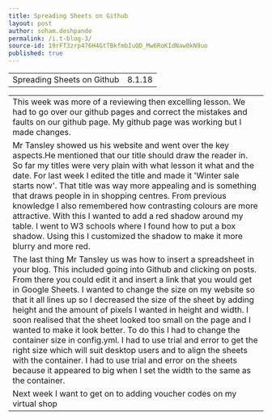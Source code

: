 ```yaml
---
title: Spreading Sheets on Github
layout: post
author: soham.deshpande
permalink: /i.t-blog-3/
source-id: 19rFT3zrp476H4GtTBkfmbIuQD_Mw6RoKIdNaw0kN9uo
published: true
---
```

<table>
  <tr>
    <td>Spreading Sheets on Github</td>
    <td>8.1.18</td>
  </tr>
</table>


<table>
  <tr>
    <td>This week was more of a reviewing then excelling lesson. We had to go over our github pages and correct the mistakes and faults on our github page. My github page was working but I made changes.</td>
  </tr>
  <tr>
    <td>Mr Tansley showed us his website and went over the key aspects.He mentioned that our title should draw the reader in. So far my titles were very plain with what lesson it what and the date. For last week I edited the title and made it 'Winter sale starts now'. That title was way more appealing and is something that draws people in in shopping centres. From previous knowledge I also remembered how contrasting colours are more attractive. With this I wanted to add a red shadow around my table. I went to W3 schools where I found how to put a box shadow. Using this I customized the shadow to make it more blurry and more red. 
</td>
  </tr>
  <tr>
    <td>The last thing Mr Tansley us was how to insert a spreadsheet in your blog. This included going into Github and clicking on posts. From there you could edit it and insert a link that you would get in Google Sheets. I wanted to change the size on my website so that it all lines up so I decreased the size of the sheet by adding height and the amount of pixels I wanted in height and width. I soon realised that the sheet looked too small on the page and I wanted to make it look better. To do this I had to change the container size in config.yml. I had to use trial and error to get the right size which will suit desktop users and to align the sheets with the container. I had to use trial and error on the sheets because it appeared to big when I set the width to the same as the container.
</td>
  </tr>
  <tr>
    <td>Next week I want to get on to adding voucher codes on my virtual shop</td>
  </tr>
</table>


